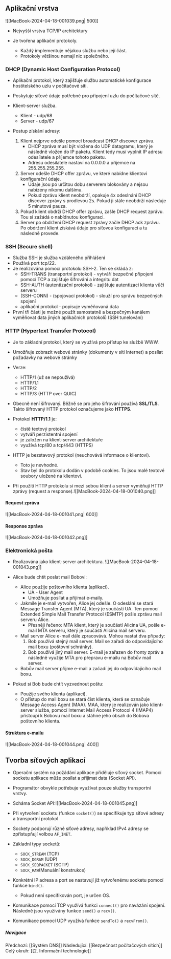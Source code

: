 ## Aplikační vrstva
![[MacBook-2024-04-18-001039.png| 500]]
- Nejvyšší vrstva TCP/IP architektury

- Je tvořena aplikační protokoly.
	- Každý implementuje nějakou službu nebo její část.
	- Protokoly většinou nemají nic společného.

### DHCP (Dynamic Host Configuration Protocol)
- Aplikační protokol, který zajišťuje službu automatické konfigurace hostitelského uzlu v počítačové síti.
- Poskytuje síťové údaje potřebné pro připojení uzlu do počítačové sítě.
- Klient-server služba. 
	- Klient - udp/68
	- Server - udp/67

- Postup získání adresy:
	1. Klient nejprve odešle pomocí broadcast DHCP discover zprávu.
		- DHCP zpráva musí být vložena do UDP datagramu, který je následně vložen do IP paketu. Klient tedy musí vyplnit IP adresu odesílatele a příjemce tohoto paketu. 
		- Adresu odesílatele nastaví na 0.0.0.0 a příjemce na 255.255.255.255.
	2. Server odešle DHCP offer zprávu, ve které nabídne klientovi konfigurační údaje.
		- Údaje jsou po určitou dobu serverem blokovány a nejsou nabízeny nikomu dalšímu.
		- Pokud zprávu klient neobdrží, opakuje 4x odeslnání DHCP discover zprávy s prodlevou 2s. Pokud ji stále neobdrží následuje 5 minutová pauza.
	3. Pokud klient obdrží DHCP offer zprávu, zašle DHCP request zprávu. Tou si zažádá o nabídnutou konfiguraci.
	4. Server po obdržení DHCP request zprávy začle DHCP ack zprávu. Po obdržení klient získává údaje pro síťovou konfiguraci a tu následně provede.

### SSH (Secure shell)
- Služba SSH je služba vzdáleného přihlášení
- Používá port tcp/22.
- Je realizována pomocí protokolu SSH-2. Ten se skládá z:
	- SSH-TRANS (transportní protokol) - vytváří bezpečné připojení pomocí TCP a zajišťuje šifrování a integritu dat
	- SSH-AUTH (autentizační protokol) - zajišťuje autentizaci klienta vůči serveru
	- (SSH-CONN) - (spojovací protokol) - slouží pro správu bezpečných spojení
	- aplikační protokol - popisuje vyměňovaná data
- První tři části je možné použít samostatně a bezpečným kanálem vyměňovat data jiných aplikačních protokolů (SSH tunelování)

### HTTP (Hypertext Transfer Protocol)
- Je to základní protokol, který se využívá pro přístup ke službě WWW.
- Umožňuje zobrazit webové stránky (dokumenty v síti Internet) a posílat požadavky na webové stránky
- Verze:
	- HTTP/1 (už se nepoužívá)
	- HTTP/1.1
	- HTTP/2
	- HTTP/3 (HTTP over QUIC)

- Obecně není šifrovaný. Běžně se pro jeho šifrování používá **SSL/TLS**. Takto šifrovaný HTTP protokol označujeme jako **HTTPS**.

- Protokol **HTTP/1.1** je:
	- čistě textový protokol 
	- vytváří perzistentní spojení 
	- je založen na klient-server architektuře
	- využívá tcp/80 a tcp/443 (HTTPS)

- HTTP je bezstavový protokol (neuchovává informace o klientovi). 
	- Toto je nevhodné.
	- Stav byl do protokolu dodán v podobě cookies. To jsou malé textové soubory uložené na klientovi.

- Při použití HTTP protokolu si mezi sebou klient a server vyměňují HTTP zprávy (request a response).![[MacBook-2024-04-18-001040.png]]

#### Request zpráva
![[MacBook-2024-04-18-001041.png| 600]]

#### Response zpráva
![[MacBook-2024-04-18-001042.png]]

### Elektronická pošta
- Realizována jako klient-server architektura.
![[MacBook-2024-04-18-001043.png]]
- Alice bude chtít poslat mail Bobovi:
	- Alice použije poštovního klienta (aplikaci). 
		- UA - User Agent
		- Umožňuje posílat a přijímat e-maily.
	- Jakmile je e-mail vytvořen, Alice jej odešle. O odeslání se stará Message Transfer Agent (MTA), který je součástí UA. Ten pomocí Extended Simple Mail Transfer Protocol (ESMTP) pošle zprávu mail serveru Alice.
		- Přesněji řečeno: MTA klient, který je součástí Alicina UA, pošle e-mail MTA serveru, který je součástí Alicina mail serveru.
	- Mail server Alice e-mail dále zpracovává. Mohou nastat dva případy:
		1. Bob používá stejný mail server. Mail se zařadí do odpovídajícího mail boxu (poštovní schránky).
		2. Bob používá jiný mail server. E-mail je zařazen do fronty zpráv a následně využije MTA pro přepravu e-mailu na Bobův mail server. 
	- Bobův mail server přijme e-mail a začadí jej do odpovídajícího mail boxu.

- Pokud si Bob bude chtít vyzvednout poštu:
	- Použije svého klienta (aplikaci).
	- O přístup do mail boxu se stará číst klienta, která se označuje Message Access Agent (MAA). MAA, který je realizován jako klient-server služba, pomocí Internet Mail Access Protocol 4 (IMAP4) přistoupí k Bobovu mail boxu a stáhne jeho obsah do Bobova poštovního klienta.

#### Struktura e-mailu
![[MacBook-2024-04-18-001044.png| 400]]

## Tvorba síťových aplikací
- Operační systém na požádání aplikace přiděluje síťový socket. Pomocí socketu aplikace může posílat a přijímat data (Socket API).
- Programátor obvykle potřebuje využívat pouze služby transportní vrstvy.

- Scháma Socket API:![[MacBook-2024-04-18-001045.png]]
- Při vytvoření socketu (funkce `socket()`) se specifikuje typ síťové adresy a transportní protokol
- Sockety podporují různé síťové adresy, například IPv4 adresy se zpřístupňují volbou `AF_INET`.
- Základní typy socketů:
	- `SOCK_STREAM` (TCP)
	- `SOCK_DGRAM` (UDP)
	- `SOCK_SEQPACKET` (SCTP)
	- `SOCK_RAW`(Manuální konstrukce)

- Konkrétní IP adresa a port se nastavují již vytvořenému socketu pomocí funkce `bind()`. 
	- Pokud není specifikován port, je určen OS.
- Komunikace pomocí TCP využívá funkci `connect()` pro navázání spojení. Následně jsou využívány funkce `send()` a `recv()`.
- Komunikace pomocí UDP využívá funkce `sendTo()` a `recvFrom()`.
##### Navigace
Předchozí:  [[Systém DNS]]
Následující: [[Bezpečnost počítačových sítích]]
Celý okruh: [[2. Informační technologie]]
